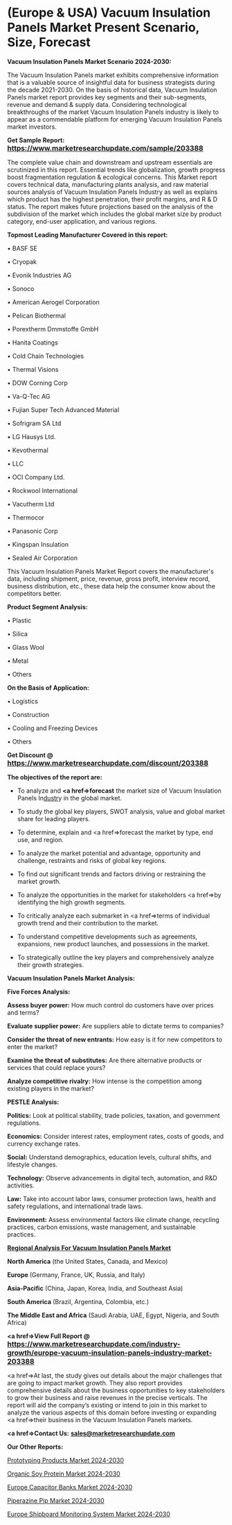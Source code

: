 # (Europe & USA) Vacuum Insulation Panels Market Present Scenario, Size, Forecast

<strong>Vacuum Insulation Panels Market Scenario 2024-2030:</strong>

The Vacuum Insulation Panels market exhibits comprehensive information that is a valuable source of insightful data for business strategists during the decade 2021-2030. On the basis of historical data, Vacuum Insulation Panels market report provides key segments and their sub-segments, revenue and demand &amp; supply data. Considering technological breakthroughs of the market Vacuum Insulation Panels industry is likely to appear as a commendable platform for emerging Vacuum Insulation Panels market investors.

<strong>Get Sample Report: <a href=https://www.marketresearchupdate.com/sample/203388><font size=3 color=#0000ff>https://www.marketresearchupdate.com/sample/203388</font></a></strong>

The complete value chain and downstream and upstream essentials are scrutinized in this report. Essential trends like globalization, growth progress boost fragmentation regulation &amp; ecological concerns. This Market report covers technical data, manufacturing plants analysis, and raw material sources analysis of Vacuum Insulation Panels Industry as well as explains which product has the highest penetration, their profit margins, and R & D status. The report makes future projections based on the analysis of the subdivision of the market which includes the global market size by product category, end-user application, and various regions.

<strong>Topmost Leading Manufacturer Covered in this report:</strong>

• BASF SE

• Cryopak

• Evonik Industries AG

• Sonoco

• American Aerogel Corporation

• Pelican Biothermal

• Porextherm Dmmstoffe GmbH

• Hanita Coatings

• Cold Chain Technologies

• Thermal Visions

• DOW Corning Corp

• Va-Q-Tec AG

• Fujian Super Tech Advanced Material

• Sofrigram SA Ltd

• LG Hausys Ltd.

• Kevothermal

• LLC

• OCI Company Ltd.

• Rockwool International

• Vacutherm Ltd

• Thermocor

• Panasonic Corp

• Kingspan Insulation

• Sealed Air Corporation

This Vacuum Insulation Panels Market Report covers the manufacturer's data, including shipment, price, revenue, gross profit, interview record, business distribution, etc., these data help the consumer know about the competitors better.

<strong>Product Segment Analysis: </strong>

• Plastic

• Silica

• Glass Wool

• Metal

• Others

<strong>On the Basis of Application:</strong>

• Logistics

• Construction

• Cooling and Freezing Devices

• Others

<strong>Get Discount @ <a href=https://www.marketresearchupdate.com/discount/203388><font size=3 color=#0000ff>https://www.marketresearchupdate.com/discount/203388</font></a></strong>

<strong><b>The objectives of the report are:</b></strong>

- To analyze and <strong><a href=><strong>forecast</strong></a></strong> the market size of Vacuum Insulation Panels In<a href=ASDF991299>dustr</a>y in the global market.

- To study the global key players, SWOT analysis, value and global market share for leading players.

- To determine, explain and <a href=>forecast</a> the market by type, end use, and region.

- To analyze the market potential and advantage, opportunity and challenge, restraints and risks of global key regions.

- To find out significant trends and factors driving or restraining the market growth.

- To analyze the opportunities in the market for stakeholders <a href=>by</a> identifying the high growth segments.

- To critically analyze each submarket in <a href=>terms</a> of individual growth trend and their contribution to the market.

- To understand competitive developments such as agreements, expansions, new product launches, and possessions in the market.

- To strategically outline the key players and comprehensively analyze their growth strategies.

<strong>Vacuum Insulation Panels Market Analysis:</strong>

<strong>Five Forces Analysis:</strong>

<strong>Assess buyer power:</strong> How much control do customers have over prices and terms?

<strong>Evaluate supplier power:</strong> Are suppliers able to dictate terms to companies?

<strong>Consider the threat of new entrants:</strong> How easy is it for new competitors to enter the market?

<strong>Examine the threat of substitutes:</strong> Are there alternative products or services that could replace yours?

<strong>Analyze competitive rivalry:</strong> How intense is the competition among existing players in the market?

<strong>PESTLE Analysis:</strong>

<strong>Politics:</strong> Look at political stability, trade policies, taxation, and government regulations.

<strong>Economics:</strong> Consider interest rates, employment rates, costs of goods, and currency exchange rates.

<strong>Social:</strong> Understand demographics, education levels, cultural shifts, and lifestyle changes.

<strong>Technology:</strong> Observe advancements in digital tech, automation, and R&D activities.

<strong>Law:</strong> Take into account labor laws, consumer protection laws, health and safety regulations, and international trade laws.

<strong>Environment:</strong> Assess environmental factors like climate change, recycling practices, carbon emissions, waste management, and sustainable practices.

<strong><u><b>Regional Analysis For Vacuum Insulation Panels Market</b></u></strong>

<strong><b>North America</b></strong> (the United States, Canada, and Mexico)

<strong><b>Europe </b></strong>(Germany, France, UK, Russia, and Italy)

<strong><b>Asia-Pacific</b></strong> (China, Japan, Korea, India, and Southeast Asia)

<strong><b>South America</b></strong> (Brazil, Argentina, Colombia, etc.)

<strong><b>The Middle East and Africa</b></strong> (Saudi Arabia, UAE, Egypt, Nigeria, and South Africa)

<strong><a href=>View Full Report</a> @ <a href=https://www.marketresearchupdate.com/industry-growth/europe-vacuum-insulation-panels-industry-market-203388><font size=3 color=#0000ff>https://www.marketresearchupdate.com/industry-growth/europe-vacuum-insulation-panels-industry-market-203388</font></a></strong>

<a href=>At last,</a> the study gives out details about the major challenges that are going to impact market growth. They also report provides comprehensive details about the business opportunities to key stakeholders to grow their business and raise revenues in the precise verticals. The report will aid the company’s existing or intend to join in this market to analyze the various aspects of this domain before investing or expanding <a href=>their</a> business in the Vacuum Insulation Panels markets.

<strong><a href=>Contact Us:</a></strong>
<strong>sales@marketresearchupdate.com</strong>

<strong>Our Other Reports:</strong>

<a href=https://www.linkedin.com/pulse/prototyping-products-market-opportunities-stay>Prototyping Products Market 2024-2030</a>

<a href=https://www.linkedin.com/pulse/organic-soy-protein-market-2023-remarking-enormous>Organic Soy Protein Market 2024-2030</a>

<a href=https://www.linkedin.com/pulse/europe-capacitor-banks-market-size-incredible>Europe Capacitor Banks Market 2024-2030</a>

<a href=https://www.linkedin.com/pulse/piperazine-pip-market-witness-significant-growth-620lf/>Piperazine Pip Market 2024-2030</a>

<a href=https://www.linkedin.com/pulse/europe-shipboard-monitoring-system-market-research-wm3if/>Europe Shipboard Monitoring System Market 2024-2030</a>
